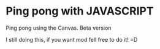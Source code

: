 # Ping pong with JAVASCRIPT

Ping pong using the Canvas. Beta version

I still doing this, if you want mod fell free to do it! =D
